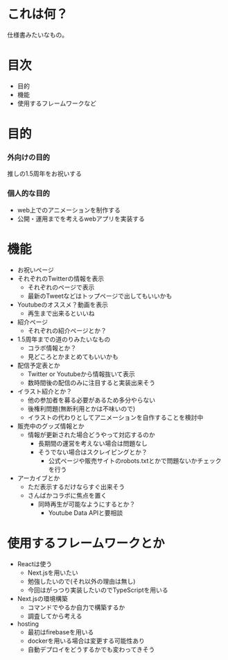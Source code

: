 # これは何？
仕様書みたいなもの。

# 目次

- 目的
- 機能
- 使用するフレームワークなど

# 目的

### 外向けの目的
推しの1.5周年をお祝いする

### 個人的な目的
- web上でのアニメーションを制作する
- 公開・運用までを考えるwebアプリを実装する

# 機能

- お祝いページ
- それぞれのTwitterの情報を表示
  - それぞれのページで表示
  - 最新のTweetなどはトップページで出してもいいかも
- Youtubeのオススメ？動画を表示
  - 再生まで出来るといいね
- 紹介ページ
  - それぞれの紹介ページとか？
- 1.5周年までの道のりみたいなもの
  - コラボ情報とか？
  - 見どころとかまとめてもいいかも
- 配信予定表とか
  - Twitter or Youtubeから情報抜いて表示
  - 数時間後の配信のみに注目すると実装出来そう
- イラスト紹介とか？
  - 他の参加者を募る必要があるため多分やらない
  - 後権利問題(無断利用とかは不味いので)
  - イラストの代わりとしてアニメーションを自作することを検討中
- 販売中のグッズ情報とか
  - 情報が更新された場合どうやって対応するのか
    - 長期間の運営を考えない場合は問題なし
    - そうでない場合はスクレイピングとか？
      - 公式ページや販売サイトのrobots.txtとかで問題ないかチェックを行う
- アーカイブとか
  - ただ表示するだけならすぐ出来そう
  - さんばかコラボに焦点を置く
    - 同時再生が可能なようにするとか？
      - Youtube Data APIと要相談

# 使用するフレームワークとか

- Reactは使う
  - Next.jsを用いたい
  - 勉強したいので(それ以外の理由は無し)
  - 今回はがっつり実装したいのでTypeScriptを用いる
- Next.jsの環境構築
  - コマンドでやるか自力で構築するか
  - 調査してから考える
- hosting
  - 最初はfirebaseを用いる
  - dockerを用いる場合は変更する可能性あり
  - 自動デプロイをどうするかでも変わってきそう